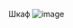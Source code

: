 Шкаф
![image](https://github.com/z1503/wardrobe/assets/147237960/1e975842-ef9a-4e04-82cc-16323bec25e6)
